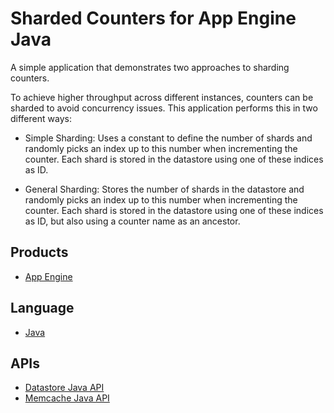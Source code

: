 # Sharded Counters for App Engine Java

A simple application that demonstrates two approaches to sharding counters.

To achieve higher throughput across different instances, counters can be
sharded to avoid concurrency issues. This application performs this in
two different ways:

- Simple Sharding: Uses a constant to define the number of shards and randomly
  picks an index up to this number when incrementing the counter. Each shard is
  stored in the datastore using one of these indices as ID.

- General Sharding: Stores the number of shards in the datastore and randomly
  picks an index up to this number when incrementing the counter. Each shard is
  stored in the datastore using one of these indices as ID, but also using a
  counter name as an ancestor.

## Products
- [App Engine][1]

## Language
- [Java][2]

## APIs
- [Datastore Java API][3]
- [Memcache Java API][4]


[1]: https://developers.google.com/appengine
[2]: http://java.com/en/
[3]: https://developers.google.com/appengine/docs/java/datastore/overview
[4]: https://developers.google.com/appengine/docs/java/memcache/overview

